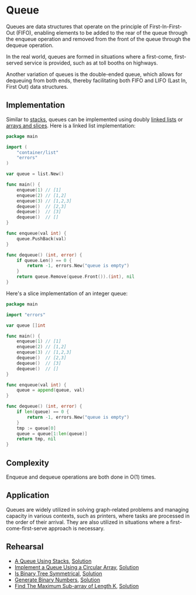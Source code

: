 # Queue

Queues are data structures that operate on the principle of First-In-First-Out (FIFO), enabling elements to be added to the rear of the queue through the enqueue operation and removed from the front of the queue through the dequeue operation.

In the real world, queues are formed in situations where a first-come, first-served service is provided, such as at toll booths on highways.

Another variation of queues is the double-ended queue, which allows for dequeuing from both ends, thereby facilitating both FIFO and LIFO (Last In, First Out) data structures.

## Implementation

Similar to [stacks](../stack), queues can be implemented using doubly [linked lists](../linkedlist/) or [arrays and slices](../array/). Here is a linked list implementation:

```Go
package main

import (
	"container/list"
	"errors"
)

var queue = list.New()

func main() {
	enqueue(1) // [1]
	enqueue(2) // [1,2]
	enqueue(3) // [1,2,3]
	dequeue()  // [2,3]
	dequeue()  // [3]
	dequeue()  // []
}

func enqueue(val int) {
	queue.PushBack(val)
}

func dequeue() (int, error) {
	if queue.Len() == 0 {
		return -1, errors.New("queue is empty")
	}
	return queue.Remove(queue.Front()).(int), nil
}
```

Here's a slice implementation of an integer queue:

```Go
package main

import "errors"

var queue []int

func main() {
	enqueue(1) // [1]
	enqueue(2) // [1,2]
	enqueue(3) // [1,2,3]
	dequeue()  // [2,3]
	dequeue()  // [3]
	dequeue()  // []
}

func enqueue(val int) {
	queue = append(queue, val)
}

func dequeue() (int, error) {
	if len(queue) == 0 {
		return -1, errors.New("queue is empty")
	}
	tmp := queue[0]
	queue = queue[1:len(queue)]
	return tmp, nil
}
```

## Complexity

Enqueue and dequeue operations are both done in O(1) times.

## Application

Queues are widely utilized in solving graph-related problems and managing capacity in various contexts, such as printers, where tasks are processed in the order of their arrival. They are also utilized in situations where a first-come-first-serve approach is necessary.

## Rehearsal

* [A Queue Using Stacks](queue_using_stacks_test.go), [Solution](queue_using_stacks.go)
* [Implement a Queue Using a Circular Array](queue_using_circular_array_test.go), [Solution](queue_using_circular_array.go)
* [Is Binary Tree Symmetrical](is_tree_symmetrical_test.go), [Solution](is_tree_symmetrical.go)
* [Generate Binary Numbers](generate_binary_numbers_test.go), [Solution](generate_binary_numbers.go)
* [Find The Maximum Sub-array of Length K](maximum_of_sub_arrays_test.go), [Solution](maximum_of_sub_arrays.go)
